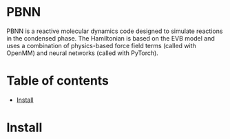 # PBNN
PBNN is a reactive molecular dynamics code designed to simulate reactions in the condensed phase. The Hamiltonian is based on the EVB model and uses a combination of physics-based force field terms (called with OpenMM) and neural networks (called with PyTorch).
# Table of contents
- [Install](#install)

# Install
